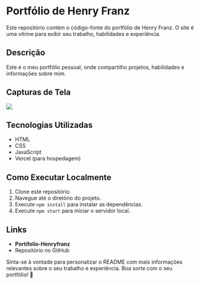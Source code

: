 # Portfólio de Henry Franz

Este repositório contém o código-fonte do portfólio de Henry Franz. O site é uma vitrine para exibir seu trabalho, habilidades e experiência.

## Descrição

Este é o meu portfólio pessoal, onde compartilho projetos, habilidades e informações sobre mim.

## Capturas de Tela

<img src="https://utfs.io/f/fa64940a-a6a5-4f36-928e-3d352096f067-4kdcbs.png">


## Tecnologias Utilizadas

- HTML
- CSS
- JavaScript
- Vercel (para hospedagem)

## Como Executar Localmente

1. Clone este repositório.
2. Navegue até o diretório do projeto.
3. Execute `npm install` para instalar as dependências.
4. Execute `npm start` para iniciar o servidor local.

## Links

- **Portifolio-Henryfranz**
- Repositório no GitHub

Sinta-se à vontade para personalizar o README com mais informações relevantes sobre o seu trabalho e experiência. Boa sorte com o seu portfólio! 🚀
